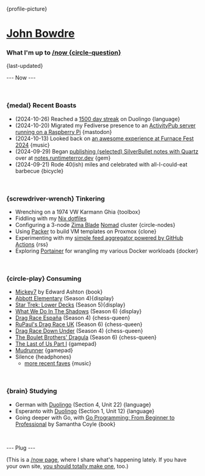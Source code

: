 {profile-picture}

# [John Bowdre](https://jbowdre.lol)

### What I'm up to [/now {circle-question}](https://nownownow.com/about)

{last-updated}

--- Now ---

<script src="https://status.lol/jbowdre.js?time&link&fluent&pretty"></script>

<br>

### {medal} Recent Boasts
- (2024-10-26) Reached a [1500 day streak](https://goto.srsbsns.lol/@john/statuses/01JB5FZBZFJCVEQCZX8490SK35) on Duolingo {language}
- (2024-10-20) Migrated my Fediverse presence to an [ActivityPub server running on a Raspberry Pi](https://srsbsns.lol/going-to-gotosocial/) {mastodon}
- (2024-10-13) Looked back on [an awesome experience at Furnace Fest 2024](https://srsbsns.lol/the-end-of-an-era-furnace-fest-2024/) {music}
- (2024-09-29) Began [publishing (selected) SilverBullet notes with Quartz](https://runtimeterror.dev/publish-silverbullet-notes-quartz/) over at [notes.runtimeterror.dev](https://notes.runtimeterror.dev) {gem}
- (2024-09-21) Rode 40(ish) miles and celebrated with all-I-could-eat barbecue {bicycle}

<br>

### {screwdriver-wrench} Tinkering
- Wrenching on a 1974 VW Karmann Ghia {toolbox}
- Fiddling with my [Nix dotfiles](https://github.com/jbowdre/dotfiles)
- Configuring a 3-node [Zima Blade](https://www.zimaboard.com/blade/) [Nomad](https://www.nomadproject.io/) cluster {circle-nodes}
- Using [Packer](https://github.com/jbowdre/packer-proxmox-templates/) to build VM templates on Proxmox {clone}
- Experimenting with my [simple feed aggregator powered by GitHub Actions](https://github.com/chillfeed/chillfeed) {rss}
- Exploring [Portainer](https://portainer.io) for wrangling my various Docker workloads {docker}

<br>

### {circle-play} Consuming
- [Mickey7](https://app.thestorygraph.com/books/84b2ea71-3965-4ba7-8a22-c3532df42c76) by Edward Ashton {book}
- [Abbott Elementary](https://www.imdb.com/title/tt14218830/) (Season 4){display}
- [Star Trek: Lower Decks](https://www.imdb.com/title/tt9184820/) (Season 5){display}
- [What We Do In The Shadows](https://www.imdb.com/title/tt7908628) (Season 6) {display}
- [Drag Race España](https://www.imdb.com/title/tt13606528/) (Season 4) {chess-queen}
- [RuPaul's Drag Race UK](https://www.imdb.com/title/tt9780442/) (Season 6) {chess-queen}
- [Drag Race Down Under](https://www.imdb.com/title/tt14192040/) (Season 4) {chess-queen}
- [The Boulet Brothers' Dragula](https://www.imdb.com/title/tt6289132/) (Season 6) {chess-queen}
- [The Last of Us Part I](https://store.steampowered.com/app/1888930/The_Last_of_Us_Part_I/) {gamepad}
- [Mudrunner](https://store.steampowered.com/app/675010/MudRunner/) {gamepad}
- <span id="theme-song">Silence<script src="https://res.jbowdre.lol/js/theme-song.js?id=2aVjZUocjk96LELFbV5JvJjm14v&plain=true" defer></script></span> {headphones}
  - [more recent faves](https://musicthread.app/thread/2aVjZUocjk96LELFbV5JvJjm14v) {music}

<br>

### {brain} Studying
- German with [Duolingo](https://www.duolingo.com/) (Section 4, Unit 22) {language}
- Esperanto with [Duolingo](https://www.duolingo.com/) (Section 1, Unit 12) {language}
- Going deeper with Go, with [Go Programming: From Beginner to Professional](https://openlibrary.org/works/OL38409851W/Go_Programming_-_From_Beginner_to_Professional) by Samantha Coyle {book}

<br>

--- Plug ---

(This is a [/now page](https://nownownow.com/about), where I share what's happening lately. If you have your own site, [you should totally make one](https://nownownow.com/about), too.)





